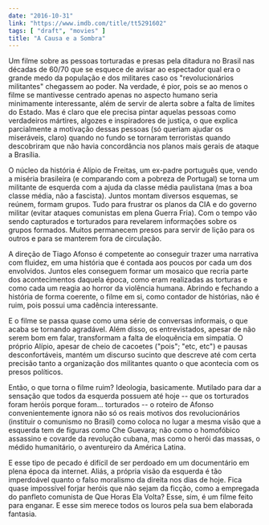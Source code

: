 ```yaml
---
date: "2016-10-31"
link: "https://www.imdb.com/title/tt5291602"
tags: [ "draft", "movies" ]
title: "A Causa e a Sombra"
---
```

Um filme sobre as pessoas torturadas e presas pela ditadura no Brasil nas décadas de 60/70 que se esquece de avisar ao espectador qual era o grande medo da população e dos militares caso os "revolucionários militantes" chegassem ao poder. Na verdade, é pior, pois se ao menos o filme se mantivesse centrado apenas no aspecto humano seria minimamente interessante, além de servir de alerta sobre a falta de limites do Estado. Mas é claro que ele precisa pintar aquelas pessoas como verdadeiros mártires, algozes e inspiradores de justiça, o que explica parcialmente a motivação dessas pessoas (só queriam ajudar os miseráveis, claro) quando no fundo se tornaram terroristas quando descobriram que não havia concordância nos planos mais gerais de ataque a Brasília.

O núcleo da história é Alípio de Freitas, um ex-padre português que, vendo a miséria brasileira (e comparando com a pobreza de Portugal) se torna um militante de esquerda com a ajuda da classe média paulistana (mas a boa classe média, não a fascista). Juntos montam diversos esquemas, se reúnem, formam grupos. Tudo para frustrar os planos da CIA e do governo militar (evitar ataques comunistas em plena Guerra Fria). Com o tempo vão sendo capturados e torturados para revelarem informações sobre os grupos formados. Muitos permanecem presos para servir de lição para os outros e para se manterem fora de circulação.

A direção de Tiago Afonso é competente ao conseguir trazer uma narrativa com fluidez, em uma história que é contada aos poucos por cada um dos envolvidos. Juntos eles conseguem formar um mosaico que recria parte dos acontecimentos daquela época, como eram realizadas as torturas e como cada um reagia ao horror da violência humana. Abrindo e fechando a história de forma coerente, o filme em si, como contador de histórias, não é ruim, pois possui uma cadência interessante.

E o filme se passa quase como uma série de conversas informais, o que acaba se tornando agradável. Além disso, os entrevistados, apesar de não serem bom em falar, transformam a falta de eloquência em simpatia. O próprio Alípio, apesar de cheio de cacoetes ("pois"; "etc, etc") e pausas desconfortáveis, mantém um discurso sucinto que descreve até com certa precisão tanto a organização dos militantes quanto o que acontecia com os presos políticos.

Então, o que torna o filme ruim? Ideologia, basicamente. Mutilado para dar a sensação que todos da esquerda possuem até hoje -- que os torturados foram heróis porque foram... torturados -- o roteiro de Afonso convenientemente ignora não só os reais motivos dos revolucionários (instituir o comunismo no Brasil) como coloca no lugar a mesma visão que a esquerda tem de figuras como Che Guevara; não como o homofóbico assassino e covarde da revolução cubana, mas como o herói das massas, o médido humanitário, o aventureiro da América Latina.

E esse tipo de pecado é difícil de ser perdoado em um documentário em plena época da internet. Aliás, a própria visão da esquerda é tão imperdoável quanto o falso moralismo da direita nos dias de hoje. Fica quase impossível forjar heróis que não sejam da ficção, como a empregada do panfleto comunista de Que Horas Ela Volta? Esse, sim, é um filme feito para enganar. E esse sim merece todos os louros pela sua bem elaborada fantasia.
